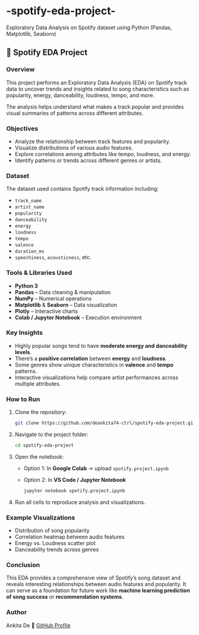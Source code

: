 # -spotify-eda-project-
 Exploratory Data Analysis on Spotify dataset using Python (Pandas, Matplotlib, Seaborn)

## 🎵 Spotify EDA Project

###  Overview

This project performs an Exploratory Data Analysis (EDA) on Spotify track data to uncover trends and insights related to song characteristics such as popularity, energy, danceability, loudness, tempo, and more.

The analysis helps understand what makes a track popular and provides visual summaries of patterns across different attributes.



###  Objectives

* Analyze the relationship between track features and popularity.
* Visualize distributions of various audio features.
* Explore correlations among attributes like tempo, loudness, and energy.
* Identify patterns or trends across different genres or artists.



###  Dataset

The dataset used contains Spotify track information including:

* `track_name`
* `artist_name`
* `popularity`
* `danceability`
* `energy`
* `loudness`
* `tempo`
* `valence`
* `duration_ms`
* `speechiness`, `acousticness`, etc.



###  Tools & Libraries Used

* **Python 3**
* **Pandas** – Data cleaning & manipulation
* **NumPy** – Numerical operations
* **Matplotlib** & **Seaborn** – Data visualization
* **Plotly** – Interactive charts
* **Colab / Jupyter Notebook** – Execution environment



###  Key Insights

* Highly popular songs tend to have **moderate energy and danceability levels**.
* There’s a **positive correlation** between **energy** and **loudness**.
* Some genres show unique characteristics in **valence** and **tempo** patterns.
* Interactive visualizations help compare artist performances across multiple attributes.



###  How to Run

1. Clone the repository:

   ```bash
   git clone https://github.com/deankita74-ctrl/spotify-eda-project.git
   ```
2. Navigate to the project folder:

   ```bash
   cd spotify-eda-project
   ```
3. Open the notebook:

   * Option 1: In **Google Colab** → upload `spotify.project.ipynb`
   * Option 2: In **VS Code / Jupyter Notebook**

     ```bash
     jupyter notebook spotify.project.ipynb
     ```
4. Run all cells to reproduce analysis and visualizations.



###  Example Visualizations

* Distribution of song popularity
* Correlation heatmap between audio features
* Energy vs. Loudness scatter plot
* Danceability trends across genres



###  Conclusion

This EDA provides a comprehensive view of Spotify’s song dataset and reveals interesting relationships between audio features and popularity. It can serve as a foundation for future work like **machine learning prediction of song success** or **recommendation systems**.



###  Author
Ankita De
🔗 [GitHub Profile](https://github.com/deankita74-ctrl)




